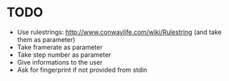 # TODO
* Use rulestrings: http://www.conwaylife.com/wiki/Rulestring (and take them as parameter)
* Take framerate as parameter
* Take step number as parameter
* Give informations to the user
* Ask for fingerprint if not provided from stdin